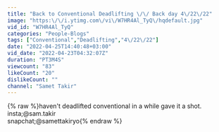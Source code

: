 ```yaml
---
title: "Back to Conventional Deadlifting \/\/ Back day 4\/22\/22"
image: "https:\/\/i.ytimg.com\/vi\/W7HR4Al_TyQ\/hqdefault.jpg"
vid_id: "W7HR4Al_TyQ"
categories: "People-Blogs"
tags: ["Conventional","Deadlifting","4\/22\/22"]
date: "2022-04-25T14:40:48+03:00"
vid_date: "2022-04-23T04:32:07Z"
duration: "PT3M4S"
viewcount: "83"
likeCount: "20"
dislikeCount: ""
channel: "Samet Takir"
---
```

{% raw %}haven't deadlifted conventional in a while gave it a shot. <br />insta;@sam.takir<br />snapchat;@samettakiryo{% endraw %}
